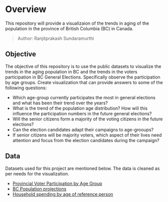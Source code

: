 # Overview
This repository will provide a visualizaion of the trends in aging of the population in the province of British Columbia (BC) in Canada.
> Author: Ranjitprakash Sundaramurthi

## Objective
The objective of this repository is to use the public datasets to visualize the trends in the aging population in BC and the trends in the voters participation in BC General Elections. Specifically observe the participation by age groups. Create visualization that can provide answers to some of the following questions:
* Which age-group currently participates the most in general elections and what has been their trend over the years?
* What is the trend of the population age distribution? How will this influence the participation numbers in the future general elections?
* Will the senior citizens form a majority of the voting citizens in the future elections?
* Can the election candidates adapt their campaigns to age-grooups?
* If senior citizens will be majority voters, which aspect of their lives need attention and focus from the election candidates during the campaign?
  
## Data
Datasets used for this project are mentioned below. The data is cleaned as per needs for the visualization.
* [Provincial Voter Participation by Age Group](https://catalogue.data.gov.bc.ca/dataset/provincial-voter-participation-by-age-group)
* [BC Population projections](https://catalogue.data.gov.bc.ca/dataset/bc-population-projections)
* [Household spending by age of reference person](https://www150.statcan.gc.ca/t1/tbl1/en/tv.action?pid=1110022701)
